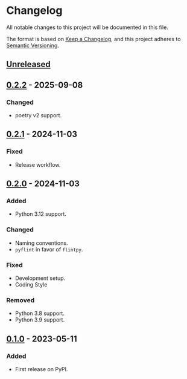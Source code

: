 # Changelog
All notable changes to this project will be documented in this file.

The format is based on [Keep a Changelog](https://keepachangelog.com/en/1.0.0/),
and this project adheres to [Semantic Versioning](https://semver.org/spec/v2.0.0.html).


## [Unreleased]

## [0.2.2] - 2025-09-08
### Changed
- poetry v2 support.

## [0.2.1] - 2024-11-03
### Fixed
- Release workflow.

## [0.2.0] - 2024-11-03
### Added
- Python 3.12 support.

### Changed
- Naming conventions.
- `pyflint` in favor of `flintpy`.

### Fixed
- Development setup.
- Coding Style

### Removed
- Python 3.8 support.
- Python 3.9 support.

## [0.1.0] - 2023-05-11
### Added
- First release on PyPI.

[Unreleased]: https://github.com/rserial/spinsolveproc/compare/v0.2.2...HEAD
[0.2.2]: https://github.com/rserial/spinsolveproc/compare/v0.2.1...v0.2.2
[0.2.1]: https://github.com/rserial/spinsolveproc/compare/v0.2.0...v0.2.1
[0.2.0]: https://github.com/rserial/spinsolveproc/compare/v0.1.0...v0.2.0
[0.1.0]: https://github.com/rserial/spinsolveproc/compare/releases/tag/v0.1.0
